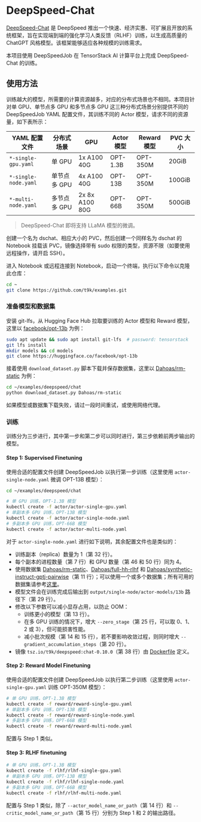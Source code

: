 # DeepSpeed-Chat

[DeepSpeed-Chat](https://github.com/microsoft/DeepSpeedExamples/tree/master/applications/DeepSpeed-Chat) 是 DeepSpeed 推出一个快速、经济实惠、可扩展且开放的系统框架，旨在实现端到端的强化学习人类反馈（RLHF）训练，以生成高质量的 ChatGPT 风格模型。该框架能够适应各种规模的训练需求。

本项目使用 DeepSpeedJob 在 TensorStack AI 计算平台上完成 DeepSpeed-Chat 的训练。

## 使用方法

训练越大的模型，所需要的计算资源越多，对应的分布式场景也不相同。本项目针对单 GPU、单节点多 GPU 和多节点多 GPU 这三种分布式场景分别提供不同的 DeepSpeedJob YAML 配置文件，其训练不同的 Actor 模型，请求不同的资源量，如下表所示：

| YAML 配置文件        | 分布式场景   | GPU            | Actor 模型 | Reward 模型 | PVC 大小 |
| -------------------- | ------------ | -------------- | ---------- | ----------- | -------- |
| `*-single-gpu.yaml`  | 单 GPU       | 1x A100 40G    | OPT-1.3B   | OPT-350M    | 20GiB    |
| `*-single-node.yaml` | 单节点多 GPU | 4x A100 40G    | OPT-13B    | OPT-350M    | 100GiB   |
| `*-multi-node.yaml`  | 多节点多 GPU | 2x 8x A100 80G | OPT-66B    | OPT-350M    | 500GiB   |

> DeepSpeed-Chat 即将支持 LLaMA 模型的微调。

创建一个名为 dschat、相应大小的 PVC，然后创建一个同样名为 dschat 的 Notebook 挂载该 PVC，镜像选择带有 sudo 权限的类型，资源不限（如要使用远程操作，请开启 SSH）。

进入 Notebook 或远程连接到 Notebook，启动一个终端，执行以下命令以克隆此仓库：

```bash
cd ~
git clone https://github.com/t9k/examples.git
```

### 准备模型和数据集

安装 git-lfs，从 Hugging Face Hub 拉取要训练的 Actor 模型和 Reward 模型，这里以 [facebook/opt-13b](https://huggingface.co/facebook/opt-13b) 为例：

```bash
sudo apt update && sudo apt install git-lfs  # password: tensorstack
git lfs install
mkdir models && cd models
git clone https://huggingface.co/facebook/opt-13b
```

接着使用 `download_dataset.py` 脚本下载并保存数据集，这里以 [Dahoas/rm-static](https://huggingface.co/datasets/Dahoas/rm-static) 为例：

```bash
cd ~/examples/deepspeed/chat
python download_dataset.py Dahoas/rm-static
```

如果模型或数据集下载失败，请过一段时间重试，或使用网络代理。

### 训练

训练分为三步进行，其中第一步和第二步可以同时进行，第三步依赖前两步输出的模型。

#### Step 1: Supervised Finetuning

使用合适的配置文件创建 DeepSpeedJob 以执行第一步训练（这里使用 `actor-single-node.yaml` 微调 OPT-13B 模型）：

```bash
cd ~/examples/deepspeed/chat

# 单 GPU 训练，OPT-1.3B 模型
kubectl create -f actor/actor-single-gpu.yaml
# 单副本多 GPU 训练，OPT-13B 模型
kubectl create -f actor/actor-single-node.yaml
# 多副本多 GPU 训练，OPT-66B 模型
kubectl create -f actor/actor-multi-node.yaml
```

对于 `actor-single-node.yaml` 进行如下说明，其余配置文件也是类似的：

* 训练副本（replica）数量为 1（第 32 行）。
* 每个副本的进程数量（第 7 行）和 GPU 数量（第 46 和 50 行）同为 4。
* 使用数据集 [Dahoas/rm-static](https://huggingface.co/datasets/Dahoas/rm-static)、[Dahoas/full-hh-rlhf](https://huggingface.co/datasets/Dahoas/full-hh-rlhf) 和 [Dahoas/synthetic-instruct-gptj-pairwise](https://huggingface.co/datasets/Dahoas/synthetic-instruct-gptj-pairwise)（第 11 行）；可以使用一个或多个数据集；所有可用的数据集请参考[这里](./utils/data/data_utils.py#L20)。
* 模型文件会在训练完成后输出到 `output/single-node/actor-models/13b` 路径下（第 29 行）。
* 修改以下参数可以减小显存占用，以防止 OOM：
    * 训练更小的模型（第 13 行）。
    * 在多 GPU 训练的情况下，增大 `--zero_stage`（第 25 行，可以取 0、1、2 或 3），但可能损害性能。
    * 减小批次规模（第 14 和 15 行），若不要影响收敛过程，则同时增大 `--gradient_accumulation_steps`（第 20 行）。
* 镜像 `tsz.io/t9k/deepspeed:chat-0.10.0`（第 38 行）由 [Dockerfile](./Dockerfile) 定义。

#### Step 2: Reward Model Finetuning

使用合适的配置文件创建 DeepSpeedJob 以执行第二步训练（这里使用 `actor-single-gpu.yaml` 训练 OPT-350M 模型）：

```bash
# 单 GPU 训练，OPT-1.3B 模型
kubectl create -f reward/reward-single-gpu.yaml
# 单副本多 GPU 训练，OPT-13B 模型
kubectl create -f reward/reward-single-node.yaml
# 多副本多 GPU 训练，OPT-66B 模型
kubectl create -f reward/reward-multi-node.yaml
```

配置与 Step 1 类似。

#### Step 3: RLHF finetuning

```bash
# 单 GPU 训练，OPT-1.3B 模型
kubectl create -f rlhf/rlhf-single-gpu.yaml
# 单副本多 GPU 训练，OPT-13B 模型
kubectl create -f rlhf/rlhf-single-node.yaml
# 多副本多 GPU 训练，OPT-66B 模型
kubectl create -f rlhf/rlhf-multi-node.yaml
```

配置与 Step 1 类似，除了 `--actor_model_name_or_path`（第 14 行）和 `--critic_model_name_or_path`（第 15 行）分别为 Step 1 和 2 的输出路径。
